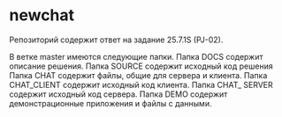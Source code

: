 # newchat
Репозиторий содержит  ответ на задание 25.7.1S (PJ-02). 

В ветке master имеются следующие папки.
Папка DOCS содержит описание решения.
Папка SOURCE содержит исходный код решения 
  Папка CHAT содержит файлы, общие для сервера и клиента.
  Папка CHAT_CLIENT содержит исходный код клиента.
  Папка CHAT_ SERVER содержит исходный код сервера.
Папка DEMO содержит демонстрационные приложения и файлы с данными.
